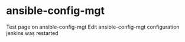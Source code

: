 # ansible-config-mgt
Test page on ansible-config-mgt
Edit ansible-config-mgt configuration
jenkins was restarted
